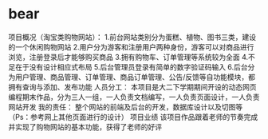 # bear
项目概况（淘宝类购物网站）： 1.前台网站类别分为蛋糕、植物、图书三类，建设的一个休闲购物网站 2.用户分为游客和注册用户两种身份，游客可以对商品进行浏览，注册登录后才能够购买商品 3.拥有购物车、订单管理等系统较为全面 4.不足在于没有设计相应式布局 5.后台管理员登录有简单的数字验证码输入 6.后台分为用户管理、商品管理、订单管理、商品订单管理、公告/反馈等自功能模块，都拥有查询与添加、发布功能  人员分工： 本项目是大二下学期期间开设的动态网页编程期末作品，分为三人一组，一人负责文档编写，一人负责页面设计，一人负责网站开发  我的责任： 整个网站的前端及后台的开发，数据库设计以及切图等（Ps：参考网上其他页面进行的设计） 项目业绩  该项目作品跟着老师的节奏完成并实现了购物网站的基本功能，获得了老师的好评
